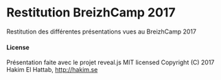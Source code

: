 # Restitution BreizhCamp 2017
Restitution des différentes présentations vues au BreizhCamp 2017


#### License
Présentation faite avec le projet reveal.js
MIT licensed
Copyright (C) 2017 Hakim El Hattab, http://hakim.se